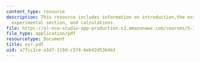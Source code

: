 ```yaml
---
content_type: resource
description: This resource includes information on introduction,the essence of ESR,
  experimental section, and calculations.
file: https://ol-ocw-studio-app-production.s3.amazonaws.com/courses/5-33-advanced-chemical-experimentation-and-instrumentation-fall-2007/a77cc1cea1d7119dc5746eb42d5364b3_esr.pdf
file_type: application/pdf
resourcetype: Document
title: esr.pdf
uid: a77cc1ce-a1d7-119d-c574-6eb42d5364b3
---
```

